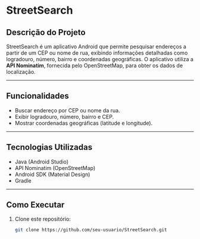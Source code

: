 # StreetSearch

## Descrição do Projeto
StreetSearch é um aplicativo Android que permite pesquisar endereços a partir de um CEP ou nome de rua, exibindo informações detalhadas como logradouro, número, bairro e coordenadas geográficas. O aplicativo utiliza a **API Nominatim**, fornecida pelo OpenStreetMap, para obter os dados de localização.

---

## Funcionalidades
- Buscar endereço por CEP ou nome da rua.
- Exibir logradouro, número, bairro e CEP.
- Mostrar coordenadas geográficas (latitude e longitude).

---

## Tecnologias Utilizadas
- Java (Android Studio)
- API Nominatim (OpenStreetMap)
- Android SDK (Material Design)
- Gradle

---

## Como Executar
1. Clone este repositório:
   ```bash
   git clone https://github.com/seu-usuario/StreetSearch.git
